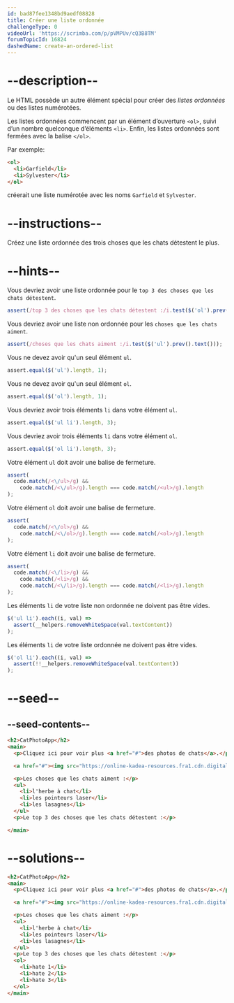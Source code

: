 ```yaml
---
id: bad87fee1348bd9aedf08828
title: Créer une liste ordonnée
challengeType: 0
videoUrl: 'https://scrimba.com/p/pVMPUv/cQ3B8TM'
forumTopicId: 16824
dashedName: create-an-ordered-list
---
```


# --description--

Le HTML possède un autre élément spécial pour créer des <dfn>listes ordonnées</dfn> ou des listes numérotées.

Les listes ordonnées commencent par un élément  d’ouverture `<ol>`, suivi d’un nombre quelconque d’éléments `<li>`. Enfin, les listes ordonnées sont fermées avec la balise `</ol>`.

Par exemple:

```html
<ol>
  <li>Garfield</li>
  <li>Sylvester</li>
</ol>
```

créerait une liste numérotée avec les noms `Garfield` et `Sylvester`.

# --instructions--

Créez une liste ordonnée des trois choses que les chats détestent le plus.

# --hints--

Vous devriez avoir une liste ordonnée pour le `top 3 des choses que les chats détestent`.

```js
assert(/top 3 des choses que les chats détestent :/i.test($('ol').prev().text()));
```

Vous devriez avoir une liste non ordonnée pour les `choses que les chats aiment`.

```js
assert(/choses que les chats aiment :/i.test($('ul').prev().text()));
```

Vous ne devez avoir qu'un seul élément `ul`.

```js
assert.equal($('ul').length, 1);
```

Vous ne devez avoir qu'un seul élément `ol`.

```js
assert.equal($('ol').length, 1);
```

Vous devriez avoir trois éléments `li` dans votre élément `ul`.

```js
assert.equal($('ul li').length, 3);
```

Vous devriez avoir trois éléments `li` dans votre élément `ol`.

```js
assert.equal($('ol li').length, 3);
```

Votre élément `ul` doit avoir une balise de fermeture.

```js
assert(
  code.match(/<\/ul>/g) &&
    code.match(/<\/ul>/g).length === code.match(/<ul>/g).length
);
```

Votre élément `ol` doit avoir une balise de fermeture.

```js
assert(
  code.match(/<\/ol>/g) &&
    code.match(/<\/ol>/g).length === code.match(/<ol>/g).length
);
```

Votre élément `li` doit avoir une balise de fermeture.

```js
assert(
  code.match(/<\/li>/g) &&
    code.match(/<li>/g) &&
    code.match(/<\/li>/g).length === code.match(/<li>/g).length
);
```

Les éléments `li` de votre liste non ordonnée ne doivent pas être vides.

```js
$('ul li').each((i, val) =>
  assert(__helpers.removeWhiteSpace(val.textContent))
);
```

Les éléments `li` de votre liste ordonnée ne doivent pas être vides.

```js
$('ol li').each((i, val) =>
  assert(!!__helpers.removeWhiteSpace(val.textContent))
);
```

# --seed--

## --seed-contents--

```html
<h2>CatPhotoApp</h2>
<main>
  <p>Cliquez ici pour voir plus <a href="#">des photos de chats</a>.</p>

  <a href="#"><img src="https://online-kadea-resources.fra1.cdn.digitaloceanspaces.com/challenges-resources/relaxing-cat.jpg" alt="Un joli chat orange couché sur le dos."></a>

  <p>Les choses que les chats aiment :</p>
  <ul>
    <li>l'herbe à chat</li>
    <li>les pointeurs laser</li>
    <li>les lasagnes</li>
  </ul>
  <p>Le top 3 des choses que les chats détestent :</p>

</main>
```

# --solutions--

```html
<h2>CatPhotoApp</h2>
<main>
  <p>Cliquez ici pour voir plus <a href="#">des photos de chats</a>.</p>

  <a href="#"><img src="https://online-kadea-resources.fra1.cdn.digitaloceanspaces.com/challenges-resources/relaxing-cat.jpg" alt="Un joli chat orange couché sur le dos."></a>

  <p>Les choses que les chats aiment :</p>
  <ul>
    <li>l'herbe à chat</li>
    <li>les pointeurs laser</li>
    <li>les lasagnes</li>
  </ul>
  <p>Le top 3 des choses que les chats détestent :</p>
  <ol>
    <li>hate 1</li>
    <li>hate 2</li>
    <li>hate 3</li>
  </ol>
</main>
```
